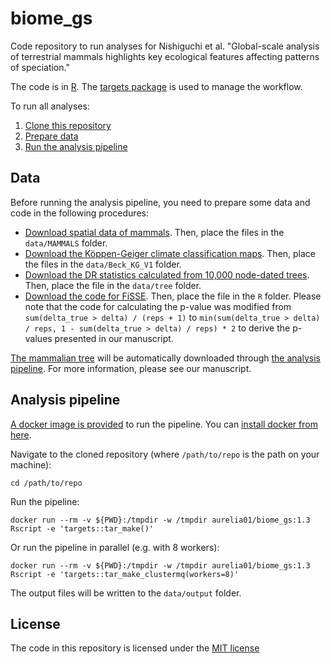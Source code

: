 # biome_gs

Code repository to run analyses for Nishiguchi et al. "Global-scale analysis of terrestrial mammals highlights key ecological features affecting patterns of speciation."

The code is in [R](https://cran.r-project.org/). The [targets package](https://wlandau.github.io/targets/index.html) is used to manage the workflow.

To run all analyses:

1. [Clone this repository](https://git-scm.com/book/en/v2/Git-Basics-Getting-a-Git-Repository)
2. [Prepare data](#Data)
3. [Run the analysis pipeline](#Analysis-pipeline)

## Data

Before running the analysis pipeline, you need to prepare some data and code in the following procedures:

- [Download spatial data of mammals](https://www.iucnredlist.org/resources/spatial-data-download). Then, place the files in the `data/MAMMALS` folder.
- [Download the Köppen-Geiger climate classification maps](https://doi.org/10.6084/m9.figshare.6396959). Then, place the files in the `data/Beck_KG_V1` folder.
- [Download the DR statistics calculated from 10,000 node-dated trees](https://doi.org/10.5061/dryad.tb03d03). Then, place the file in the `data/tree` folder.
- [Download the code for FiSSE](https://github.com/macroevolution/fisse/blob/master/run_fisse/traitDependent_functions.R). Then, place the file in the `R` folder. Please note that the code for calculating the p-value was modified from `sum(delta_true > delta) / (reps + 1)` to `min(sum(delta_true > delta) / reps, 1 - sum(delta_true > delta) / reps) * 2` to derive the p-values presented in our manuscript.

[The mammalian tree](https://doi.org/10.1371/journal.pbio.3000494) will be automatically downloaded through [the analysis pipeline](#Analysis-pipeline). For more information, please see our manuscript.

## Analysis pipeline

[A docker image is provided](https://hub.docker.com/r/aurelia01/biome_gs) to run the pipeline. You can [install docker from here](https://docs.docker.com/install/).

Navigate to the cloned repository (where `/path/to/repo` is the path on your machine):

```
cd /path/to/repo
```

Run the pipeline:
```
docker run --rm -v ${PWD}:/tmpdir -w /tmpdir aurelia01/biome_gs:1.3 Rscript -e 'targets::tar_make()'
```

Or run the pipeline in parallel (e.g. with 8 workers):
```
docker run --rm -v ${PWD}:/tmpdir -w /tmpdir aurelia01/biome_gs:1.3 Rscript -e 'targets::tar_make_clustermq(workers=8)'
```

The output files will be written to the `data/output` folder.

## License

The code in this repository is licensed under the [MIT license](LICENSE)